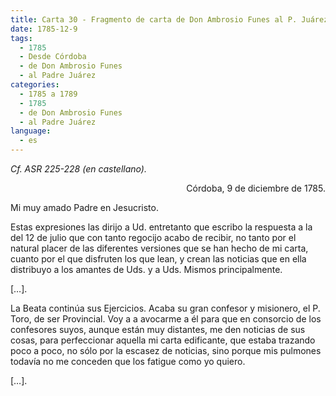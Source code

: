 ```yaml
---
title: Carta 30 - Fragmento de carta de Don Ambrosio Funes al P. Juárez (Córdoba, 9 de diciembre de 1785).
date: 1785-12-9
tags:
  - 1785
  - Desde Córdoba
  - de Don Ambrosio Funes
  - al Padre Juárez
categories:
  - 1785 a 1789
  - 1785
  - de Don Ambrosio Funes
  - al Padre Juárez
language:
  - es
---
```


_Cf. ASR 225-228 (en castellano)._

<div align="right">
Córdoba, 9 de diciembre de 1785.
</div>

Mi muy amado Padre en Jesucristo.

Estas expresiones las dirijo a Ud. entretanto que escribo la respuesta a la del 12 de julio que con tanto regocijo acabo de recibir, no tanto por el natural placer de las diferentes versiones que se han hecho de mi carta, cuanto por el que disfruten los que lean, y crean las noticias que en ella distribuyo a los amantes de Uds. y a Uds. Mismos principalmente.

[…].

La Beata continúa sus Ejercicios. Acaba su gran confesor y misionero, el P. Toro, de ser Provincial. Voy a a avocarme a él para que en consorcio de los confesores suyos, aunque están muy distantes, me den noticias de sus cosas, para perfeccionar aquella mi carta edificante, que estaba trazando poco a poco, no sólo por la escasez de noticias, sino porque mis pulmones todavía no me conceden que los fatigue como yo quiero.

[…].

